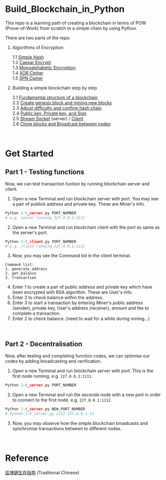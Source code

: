 # Build_Blockchain_in_Python

This repo is a learning path of creating a blockchain in terms of POW (Prove-of-Work) from scratch to a simple chain by using Python.

There are two parts of the repo:

1. Algorithms of Encryption

   1.1 [Simple Hash](./Simple_Hash.py) <br/>
   1.2 [Caesar Encrypt](./Caesar_Encrypt.py) <br/>
   1.3 [Monoalphabetic Encryption](./Monoalphabetic_Encryption.py) <br/>
   1.4 [XOR Cipher](./XOR_Cipher.py) <br/>
   1.5 [SPN Cipher](./SPN_Cipher.py) <br/>

2. Building a simple blockchain step by step

   2.1 [Fundamental structure of a blockchain](./2-1.py)
   <br/>
   2.2 [Create genesis block and mining new blocks](/2-2.py)
   <br/>
   2.3 [Adjust difficulty and confirm hash chain](/2-3.py) <br/>
   2.4 [Public key, Private key, and Sign](/2-4.py) <br/>
   2.5 [Stream Socket](/2-5_server.py) (server) / [Client](/2-5_client.py) <br/>
   2.6 [Clone blocks and Broadcast between nodes](/2-6_server.py) <br/>

<br/>

# Get Started

## Part 1 - Testing functions

Now, we can test transaction funtion by running blockchain server and client.

1. Open a new Terminal and run blockchain server with port. You may see a pair of publick address and private key. These are Miner's info.

```Python
Python 2-5_server.py PORT_NUMBER
# e.g. server running 127.0.0.1:1111
```

2. Open a new Terminal and run blockchain client with the port as same as the server's port.

```Python
Python 2-5_client.py PORT_NUMBER
# e.g. client running 127.0.0.1:1111
```

3. Now, you may see the Command list in the client terminal.

```
Command list:
1. generate_address
2. get_balance
3. transaction
```

4. Enter 1 to create a pair of public address and private key which have been encrypted with RSA algorithm. These are User's info.
5. Enter 2 to check balance within the address.
6. Enter 3 to start a transaction by entering Miner's public address (sender), private key, User's address (receiver), amount and fee to complete a transaction.
7. Enter 2 to check balance. (need to wait for a while during mining...)

<br/>

## Part 2 - Decentralisation

Now, after testing and completing function codes, we can optimise our codes by adding broadcasting and verification.

1. Open a new Terminal and run blockchain server with port. This is the first node running, e.g. `127.0.0.1:1111`.

```Python
Python 2-6_server.py PORT_NUMBER
```

2. Open a new Terminal and run the seconde node with a new port in order to connect to the first node, e.g. `127.0.0.1:1112`.

```Python
Python 2-6_server.py NEW_PORT_NUMBER
# Python 2-6_server.py 1112 127.0.0.1:11
```

3. Now, you may observe how the simple blockchain broadcasts and synchronise transactions between to different nodes.

<br/>

# Reference

[區塊鏈生存指南](https://www.books.com.tw/products/0010931871) (Traditional Chinese)
